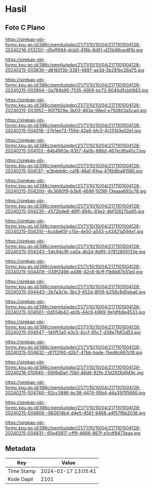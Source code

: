 # Hasil

## Foto C Plano

https://sirekap-obj-formc.kpu.go.id/386c/pemilu/pdpr/21/71/10/10/04/2171101004128-20240216-013250--d5eff684-dcb0-418b-8d61-d25b88ced81b.jpg

https://sirekap-obj-formc.kpu.go.id/386c/pemilu/pdpr/21/71/10/10/04/2171101004128-20240215-003836--d8160f3b-3381-4897-ae3d-5b281bc26d75.jpg

https://sirekap-obj-formc.kpu.go.id/386c/pemilu/pdpr/21/71/10/10/04/2171101004128-20240215-003904--0a784b95-7535-4959-bc73-8044d5cb0683.jpg

https://sirekap-obj-formc.kpu.go.id/386c/pemilu/pdpr/21/71/10/10/04/2171101004128-20240215-003952--90f7829a-3b03-463a-98ed-e750803a5cad.jpg

https://sirekap-obj-formc.kpu.go.id/386c/pemilu/pdpr/21/71/10/10/04/2171101004128-20240215-004018--27e1ee73-759d-42e8-bfc5-4c131d3e02e1.jpg

https://sirekap-obj-formc.kpu.go.id/386c/pemilu/pdpr/21/71/10/10/04/2171101004128-20240215-004103--84b4963e-8357-4a0b-886d-467ec8fa40c7.jpg

https://sirekap-obj-formc.kpu.go.id/386c/pemilu/pdpr/21/71/10/10/04/2171101004128-20240215-004137--e3bdeb9c-ca18-46a1-81ea-476b8ba81580.jpg

https://sirekap-obj-formc.kpu.go.id/386c/pemilu/pdpr/21/71/10/10/04/2171101004128-20240215-004200--8c3680f9-b3b6-4696-9298-13eaaa692c78.jpg

https://sirekap-obj-formc.kpu.go.id/386c/pemilu/pdpr/21/71/10/10/04/2171101004128-20240215-004235--4572b4e6-46ff-494c-93e2-4bf12827ba95.jpg

https://sirekap-obj-formc.kpu.go.id/386c/pemilu/pdpr/21/71/10/10/04/2171101004128-20240215-004310--4cd4e65f-c15e-4e50-a543-c43421a594e1.jpg

https://sirekap-obj-formc.kpu.go.id/386c/pemilu/pdpr/21/71/10/10/04/2171101004128-20240215-004343--54c94c9f-ca0a-4b2d-8d95-37812805133e.jpg

https://sirekap-obj-formc.kpu.go.id/386c/pemilu/pdpr/21/71/10/10/04/2171101004128-20240215-004409--039f2498-e486-42c8-8cff-f1b6b67b51e0.jpg

https://sirekap-obj-formc.kpu.go.id/386c/pemilu/pdpr/21/71/10/10/04/2171101004128-20240215-004443--2b7a3c1e-3bc3-452d-8f09-b258c8d5eba0.jpg

https://sirekap-obj-formc.kpu.go.id/386c/pemilu/pdpr/21/71/10/10/04/2171101004128-20240215-004501--0d554b42-eb1b-44c9-b969-9e1dfb8e4533.jpg

https://sirekap-obj-formc.kpu.go.id/386c/pemilu/pdpr/21/71/10/10/04/2171101004128-20240215-004547--140ff2a5-e3c5-4ccf-95c7-d39e7fdf2d53.jpg

https://sirekap-obj-formc.kpu.go.id/386c/pemilu/pdpr/21/71/10/10/04/2171101004128-20240215-004632--df7f2f60-d2b7-47bb-bade-15ed6c687cf8.jpg

https://sirekap-obj-formc.kpu.go.id/386c/pemilu/pdpr/21/71/10/10/04/2171101004128-20240216-010940--5906d0a1-70bf-46d6-92fe-21d2926d949c.jpg

https://sirekap-obj-formc.kpu.go.id/386c/pemilu/pdpr/21/71/10/10/04/2171101004128-20240215-004740--92cc3886-bc38-4474-95b4-d4a35f1f5666.jpg

https://sirekap-obj-formc.kpu.go.id/386c/pemilu/pdpr/21/71/10/10/04/2171101004128-20240215-004806--982614b4-d4e5-4581-9468-a4f57f6b2036.jpg

https://sirekap-obj-formc.kpu.go.id/386c/pemilu/pdpr/21/71/10/10/04/2171101004128-20240215-004831--65e45817-cff9-4666-867f-e1cdf9473eae.jpg


## Metadata

| Key        | Value               |
| ---------- | ------------------- |
| Time Stamp | 2024-02-17 13:05:41 |
| Kode Dapil | 2101                |



